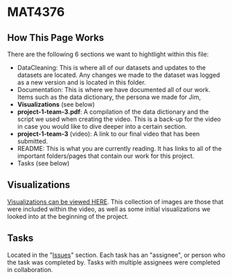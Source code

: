 # MAT4376

## How This Page Works

There are the following 6 sections we want to hightlight within this file: 

  * DataCleaning: This is where all of our datasets and updates to the datasets are located. Any changes we made to the dataset was logged as a new version and is located in this folder. 
  * Documentation: This is where we have documented all of our work. Items such as the data dictionary, the persona we made for Jim, 
  * **Visualizations** (see below)
  * **project-1-team-3.pdf**: A compilation of the data dictionary and the script we used when creating the video. This is a back-up for the video in case you would like to dive deeper into a certain section. 
  * **project-1-team-3** (video): A link to our final video that has been submitted. 
  * README: This is what you are currently reading. It has links to all of the important folders/pages that contain our work for this project. 
  * Tasks (see below)

## Visualizations
[Visualizations can be viewed HERE](Visualizations/README.md). This collection of images are those that were included within the video, as well as some initial visualizations we looked into at the beginning of the project. 

## Tasks

Located in the "[Issues](https://github.com/EvaGostiuk/MAT4376/issues)" section. Each task has an "assignee", or person who the task was completed by. Tasks with multiple assignees were completed in collaboration.
